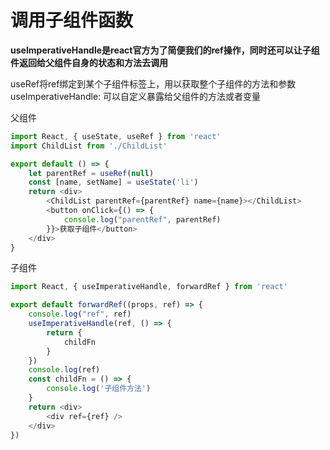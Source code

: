 
# 调用子组件函数

**useImperativeHandle是react官方为了简便我们的ref操作，同时还可以让子组件返回给父组件自身的状态和方法去调用**

useRef将ref绑定到某个子组件标签上，用以获取整个子组件的方法和参数  
useImperativeHandle: 可以自定义暴露给父组件的方法或者变量

父组件

```JavaScript
import React, { useState, useRef } from 'react'
import ChildList from './ChildList'

export default () => {
    let parentRef = useRef(null)
    const [name, setName] = useState('li')
    return <div>
        <ChildList parentRef={parentRef} name={name}></ChildList>
        <button onClick={() => {
            console.log("parentRef", parentRef)
        }}>获取子组件</button>
    </div>
}

```

子组件

```JavaScript
import React, { useImperativeHandle, forwardRef } from 'react'

export default forwardRef((props, ref) => {
    console.log("ref", ref)
    useImperativeHandle(ref, () => {
        return {
            childFn
        }
    })
    console.log(ref)
    const childFn = () => {
        console.log('子组件方法')
    }
    return <div>
        <div ref={ref} />
    </div>
})

```

